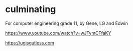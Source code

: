 # culminating
For computer engineering grade 11, by Gene, LG and Edwin

https://www.youtube.com/watch?v=wJTymCFfaKY

https://ugisgutless.com
